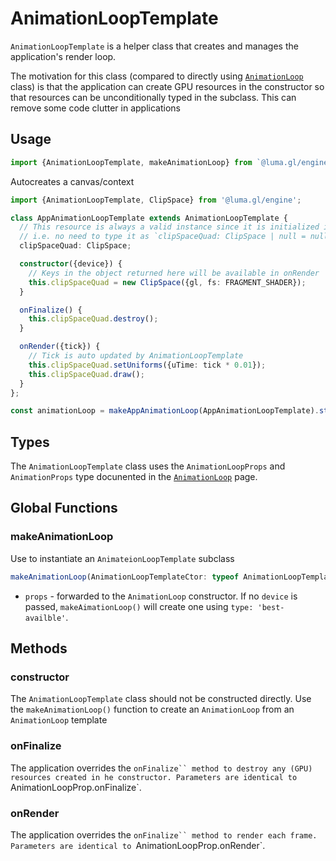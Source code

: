 # AnimationLoopTemplate

`AnimationLoopTemplate` is a helper class that creates and manages the application's render loop.

The motivation for this class (compared to directly using [`AnimationLoop`](./animation-loop) class)
is that the application can create GPU resources in the constructor 
so that resources can be unconditionally typed in the subclass. This can remove some code clutter in applications

## Usage

```typescript
import {AnimationLoopTemplate, makeAnimationLoop} from `@luma.gl/engine`;
```

Autocreates a canvas/context

```typescript
import {AnimationLoopTemplate, ClipSpace} from '@luma.gl/engine';

class AppAnimationLoopTemplate extends AnimationLoopTemplate {
  // This resource is always a valid instance since it is initialized in constructor
  // i.e. no need to type it as `clipSpaceQuad: ClipSpace | null = null;``
  clipSpaceQuad: ClipSpace;

  constructor({device}) {
    // Keys in the object returned here will be available in onRender
    this.clipSpaceQuad = new ClipSpace({gl, fs: FRAGMENT_SHADER});
  }

  onFinalize() {
    this.clipSpaceQuad.destroy();
  }

  onRender({tick}) {
    // Tick is auto updated by AnimationLoopTemplate
    this.clipSpaceQuad.setUniforms({uTime: tick * 0.01});
    this.clipSpaceQuad.draw();
  }
};

const animationLoop = makeAppAnimationLoop(AppAnimationLoopTemplate).start();
```

## Types

The `AnimationLoopTemplate` class uses the `AnimationLoopProps` and `AnimationProps` type docunented in the [`AnimationLoop`](./animation-loop) page.

## Global Functions

### makeAnimationLoop

Use to instantiate an `AnimateionLoopTemplate` subclass

```ts
makeAnimationLoop(AnimationLoopTemplateCtor: typeof AnimationLoopTemplate, props?: MakeAnimationLoopProps) : AnimationLoop
```

- `props` - forwarded to the `AnimationLoop` constructor.  If no `device` is passed, `makeAimationLoop()` will create one using `type: 'best-availble'`.

## Methods

### constructor

The `AnimationLoopTemplate` class should not be constructed directly. Use the `makeAnimationLoop()` function to create an
`AnimationLoop` from an `AnimationLoop` template

### onFinalize

The application overrides the `onFinalize`` method to destroy any (GPU) resources created in he constructor.
Parameters are identical to `AnimationLoopProp.onFinalize`.

### onRender

The application overrides the `onFinalize`` method to render each frame.
Parameters are identical to `AnimationLoopProp.onRender`.
